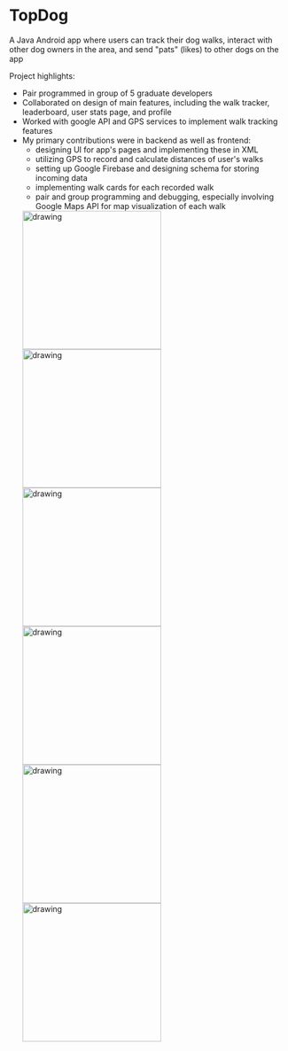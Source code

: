 # TopDog

A Java Android app where users can track their dog walks, interact with other dog owners in the area, and send "pats" (likes) to other dogs on the app

Project highlights:
<ul>
  <li>Pair programmed in group of 5 graduate developers</li>
  <li>Collaborated on design of main features, including the walk tracker, leaderboard, user stats page, and profile</li>
  <li>Worked with google API and GPS services to implement walk tracking features</li>
  <li>My primary contributions were in backend as well as frontend:
    <ul>
      <li>designing UI for app's pages and implementing these in XML </li>
      <li>utilizing GPS to record and calculate distances of user's walks </li>
      <li>setting up Google Firebase and designing schema for storing incoming data </li>
      <li>implementing walk cards for each recorded walk </li>
      <li>pair and group programming and debugging, especially involving Google Maps API for map visualization of each walk </li>
    </ul>
  </li>
  
<img src="https://user-images.githubusercontent.com/46666676/129483870-a671767f-d26b-4730-b979-59c6951f7609.png" alt="drawing" width="250"/>
<img src="https://user-images.githubusercontent.com/46666676/129483874-cc395afc-e69a-4932-bbaf-2286e264dffd.png" alt="drawing" width="250"/>
<img src="https://user-images.githubusercontent.com/46666676/129483877-add827a3-c932-4033-b43a-f7944d4a9832.png" alt="drawing" width="250"/>
<img src="https://user-images.githubusercontent.com/46666676/129483881-c3a94f53-53c7-4aa4-8f0b-d6ce7c5e0399.png" alt="drawing" width="250"/>
<img src="https://user-images.githubusercontent.com/46666676/129483892-e9bada73-d7fc-4d91-af60-c5cf2f2236f6.png" alt="drawing" width="250"/>
<img src="https://user-images.githubusercontent.com/46666676/129483896-bf88fcc9-9b4b-4eeb-80b4-523702485ab7.png" alt="drawing" width="250"/>

